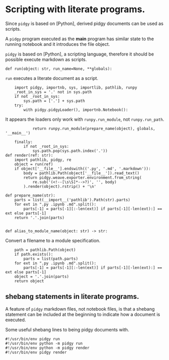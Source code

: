 # Scripting with literate programs.

Since `pidgy` is based on [Python], derived pidgy documents can be used as scripts.

A `pidgy` program executed as the **main** program has similar state to the running notebook and it introduces the file object.

`pidgy` is based on [Python], a scripting language, therefore it should be possible execute markdown as scripts.

    def run(object: str, run_name=None, **globals):

`run` executes a literate document as a script.

        import pidgy, importnb, sys, importlib, pathlib, runpy
        _root_in_sys = '.' not in sys.path
        if not _root_in_sys:
            sys.path = ['.'] + sys.path
        try:
            with pidgy.pidgyLoader(), importnb.Notebook():

It appears the loaders only work with `runpy.run_module`, not `runpy.run_path`.

                return runpy.run_module(prepare_name(object), globals, '__main__')

        finally:
            if not _root_in_sys:
                sys.path.pop(sys.path.index('.'))
    def render(ref: str):
        import pathlib, pidgy, re
        object = run(ref)
        if object['__file__'].endswith(('.py', '.md', '.markdown')):
            body = pathlib.Path(object['__file__']).read_text()
            return pidgy.weave.exporter.environment.from_string(
                re.sub('(<!--[\s\S]*-->?)', '', body)
            ).render(object).rstrip() + '\n'

    def prepare_name(str):
        parts = list(__import__('pathlib').Path(str).parts)
        for ext in ".py .ipynb .md".split():
            parts[-1] = parts[-1][:-len(ext)] if parts[-1][-len(ext):] == ext else parts[-1]
        return '.'.join(parts)


    def alias_to_module_name(object: str) -> str:

Convert a filename to a module specification.

        path = pathlib.Path(object)
        if path.exists():
            parts = list(path.parts)
        for ext in ".py .ipynb .md".split():
            parts[-1] = parts[-1][:-len(ext)] if parts[-1][-len(ext):] == ext else parts[-1]
        object = '.'.join(parts)
        return object

## shebang statements in literate programs.

A feature of `pidgy` markdown files, not notebook files, is that a shebang statement can be included at the beginning to indicate how a document is executed.

Some useful shebang lines to being pidgy documents with.

    #!/usr/bin/env pidgy run
    #!/usr/bin/env python -m pidgy run
    #!/usr/bin/env python -m pidgy render
    #!/usr/bin/env pidgy render
